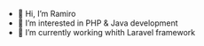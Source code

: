 - 👋 Hi, I’m Ramiro
- 👀 I’m interested in PHP & Java development
- 🌱 I’m currently working whith Laravel framework

<!---
rama-gh/rama-gh is a ✨ special ✨ repository because its `README.md` (this file) appears on your GitHub profile.
You can click the Preview link to take a look at your changes.
--->

